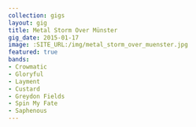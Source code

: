 ```yaml
---
collection: gigs
layout: gig
title: Metal Storm Over Münster
gig_date: 2015-01-17
image: :SITE_URL:/img/metal_storm_over_muenster.jpg
featured: true
bands:
- Crowmatic 
- Gloryful 
- Layment 
- Custard 
- Greydon Fields 
- Spin My Fate 
- Saphenous
---
```

